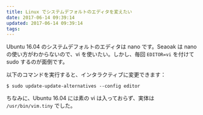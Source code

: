 ```yaml
---
title: Linux でシステムデフォルトのエディタを変えたい
date: 2017-06-14 09:39:14
updated: 2017-06-14 09:39:14
tags:
---
```


Ubuntu 16.04 のシステムデフォルトのエディタは nano です。Seaoak は nano の使い方がわからないので、vi を使いたい。しかし、毎回 `EDITOR=vi` を付けて sudo するのが面倒です。

以下のコマンドを実行すると、インタラクティブに変更できます：

```
$ sudo update-update-alternatives --config editor
```

ちなみに、Ubuntu 16.04 には素の vi は入っておらず、実体は `/usr/bin/vim.tiny` でした。
